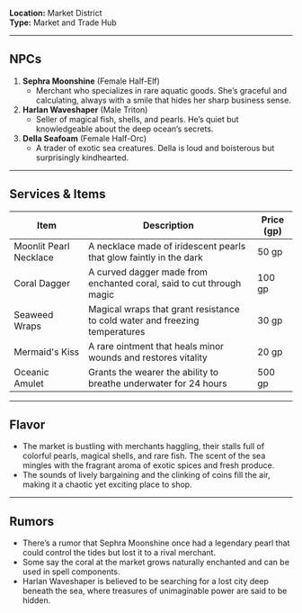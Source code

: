 **Location:** Market District  
**Type:** Market and Trade Hub

---

## NPCs

1. **Sephra Moonshine** (Female Half-Elf)
    - Merchant who specializes in rare aquatic goods. She’s graceful and calculating, always with a smile that hides her sharp business sense.
2. **Harlan Waveshaper** (Male Triton)
    - Seller of magical fish, shells, and pearls. He’s quiet but knowledgeable about the deep ocean’s secrets.
3. **Della Seafoam** (Female Half-Orc)
    - A trader of exotic sea creatures. Della is loud and boisterous but surprisingly kindhearted.

---

## Services & Items

| Item                   | Description                                                                 | Price (gp) |
| ---------------------- | --------------------------------------------------------------------------- | ---------- |
| Moonlit Pearl Necklace | A necklace made of iridescent pearls that glow faintly in the dark          | 50 gp      |
| Coral Dagger           | A curved dagger made from enchanted coral, said to cut through magic        | 100 gp     |
| Seaweed Wraps          | Magical wraps that grant resistance to cold water and freezing temperatures | 30 gp      |
| Mermaid's Kiss         | A rare ointment that heals minor wounds and restores vitality               | 20 gp      |
| Oceanic Amulet         | Grants the wearer the ability to breathe underwater for 24 hours            | 500 gp     |

---

## Flavor

- The market is bustling with merchants haggling, their stalls full of colorful pearls, magical shells, and rare fish. The scent of the sea mingles with the fragrant aroma of exotic spices and fresh produce.
- The sounds of lively bargaining and the clinking of coins fill the air, making it a chaotic yet exciting place to shop.

---

## Rumors

- There’s a rumor that Sephra Moonshine once had a legendary pearl that could control the tides but lost it to a rival merchant.
- Some say the coral at the market grows naturally enchanted and can be used in spell components.
- Harlan Waveshaper is believed to be searching for a lost city deep beneath the sea, where treasures of unimaginable power are said to be hidden.